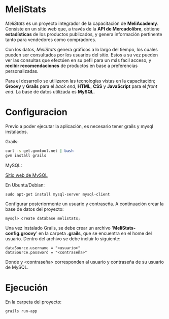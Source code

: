 # MeliStats

*MeliStats* es un proyecto integrador de la  capacitación de **MeliAcademy**.
  Consiste en un sitio web que, a través de la **API de Mercadolibre**, obtiene
  **estadísticas** de los productos publicados, y genera información pertinente tanto para
  vendedores como compradores.
  
  Con los datos, *MeliStats* genera gráficos a lo largo del tiempo, los cuales pueden 
  ser consultados por los usuarios del sitio.
  Estos a su vez pueden ver las consultas que efectúen en su pefil para un más facil
  acceso, y **recibir recomendaciones** de productos en base a preferencias personalizadas.
  
  Para el desarrollo se utilizaron las tecnologías vistas en la capacitación; **Groovy** y **Grails** para el *back end*,
  **HTML**, **CSS** y **JavaScript** para el  *front end*. La base de datos utilizada es **MySQL**.
  
Configuracion
=============

Previo a poder ejecutar la aplicación, es necesario tener grails y mysql instalados.

Grails:
```bash
curl -s get.gvmtool.net | bash
gvm install grails
```

MySQL:

  [Sitio web de MySQL](http://www.mysql.com/downloads/)
  
  En Ubuntu/Debian: 
  ```
  sudo apt-get install mysql-server mysql-client
  ```
  
  Configurar posteriormente un usuario y contraseña. A continuación crear la base de datos del proyecto:
  ```
  mysql> create database melistats;
  ```
  
Una vez instalado Grails, se debe crear un archivo '**MeliStats-config.groovy**' en la carpeta **.grails**, 
que se encuentra en el home del usuario. Dentro del archivo se debe incluir lo siguiente:

```
dataSource.username = "<usuario>"
dataSource.password = "<contraseña>"

```
Donde <usuario> y <contraseña> corresponden al usuario y contraseña de su usuario de MySQL.

Ejecución
=========

En la carpeta del proyecto:

```
grails run-app
```
